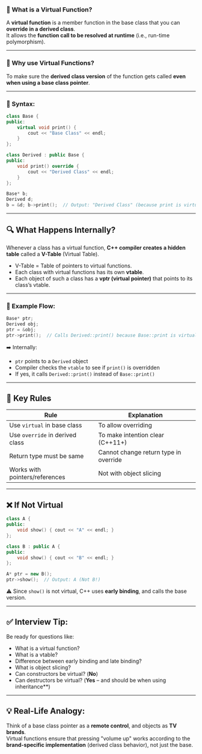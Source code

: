 ### 📘 What is a Virtual Function?
A **virtual function** is a member function in the base class that you can **override in a derived class**.  
It allows the **function call to be resolved at runtime** (i.e., run-time polymorphism).

---

### 🧠 Why use Virtual Functions?
To make sure the **derived class version** of the function gets called **even when using a base class pointer**.

---
### 🔸 Syntax:
```cpp
class Base {
public:
    virtual void print() {
        cout << "Base Class" << endl;
    }
};

class Derived : public Base {
public:
    void print() override {
        cout << "Derived Class" << endl;
    }
};

```

```cpp
Base* b; 
Derived d; 
b = &d; b->print();  // Output: "Derived Class" (because print is virtual)
```

---

## 🔍 What Happens Internally?

Whenever a class has a virtual function, **C++ compiler creates a hidden table** called a **V-Table** (Virtual Table).

- V-Table = Table of pointers to virtual functions.
- Each class with virtual functions has its own **vtable**.
- Each object of such a class has a **vptr (virtual pointer)** that points to its class’s vtable.

---

### 🎯 Example Flow:

```cpp
Base* ptr; 
Derived obj; 
ptr = &obj; 
ptr->print();  // Calls Derived::print() because Base::print is virtual
```

➡️ Internally:
- `ptr` points to a `Derived` object
- Compiler checks the `vtable` to see if `print()` is overridden
- If yes, it calls `Derived::print()` instead of `Base::print()`

---

## 🔁 Key Rules

|Rule|Explanation|
|---|---|
|Use `virtual` in base class|To allow overriding|
|Use `override` in derived class|To make intention clear (C++11+)|
|Return type must be same|Cannot change return type in override|
|Works with pointers/references|Not with object slicing|

---

## ❌ If Not Virtual

```cpp
class A {
public:
    void show() { cout << "A" << endl; }
};

class B : public A {
public:
    void show() { cout << "B" << endl; }
};

A* ptr = new B();
ptr->show();  // Output: A (Not B!)

```

⚠️ Since `show()` is not virtual, C++ uses **early binding**, and calls the base version.

---

## ✅ Interview Tip:

Be ready for questions like:
- What is a virtual function?
- What is a vtable?
- Difference between early binding and late binding?
- What is object slicing?
- Can constructors be virtual? (**No**)
- Can destructors be virtual? (**Yes** – and should be when using inheritance**)
---

## 💡 Real-Life Analogy:

Think of a base class pointer as a **remote control**, and objects as **TV brands**.  
Virtual functions ensure that pressing "volume up" works according to the **brand-specific implementation** (derived class behavior), not just the base.